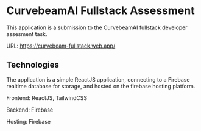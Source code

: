 # CurvebeamAI Fullstack Assessment

This application is a submission to the CurvebeamAI fullstack developer assesment task.

URL: https://curvebeam-fullstack.web.app/

## Technologies

The application is a simple ReactJS application, connecting to a Firebase realtime database for storage, and hosted on the firebase hosting platform.

Frontend: ReactJS, TailwindCSS

Backend: Firebase

Hosting: Firebase
